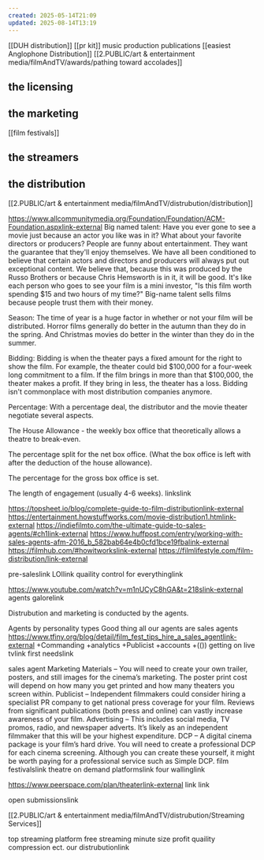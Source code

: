 ```yaml
---
created: 2025-05-14T21:09
updated: 2025-08-14T13:19
---
```

[[DUH distribution]]
[[pr kit]]
music production publications
[[easiest Anglophone Distribution]]
[[2.PUBLIC/art & entertainment media/filmAndTV/awards/pathing toward accolades]]

## the licensing
## the marketing
[[film festivals]]

## the streamers

## the distribution
[[2.PUBLIC/art & entertainment media/filmAndTV/distrubution/distribution]]



https://www.allcommunitymedia.org/Foundation/Foundation/ACM-Foundation.aspxlink-external
Big named talent: Have you ever gone to see a movie just because an actor you like was in it? What about your favorite directors or producers? People are funny about entertainment. They want the guarantee that they'll enjoy themselves. We have all been conditioned to believe that certain actors and directors and producers will always put out exceptional content. We believe that, because this was produced by the Russo Brothers or because Chris Hemsworth is in it, it will be good. It's like each person who goes to see your film is a mini investor, "Is this film worth spending $15 and two hours of my time?" Big-name talent sells films because people trust them with their money.

Season: The time of year is a huge factor in whether or not your film will be distributed. Horror films generally do better in the autumn than they do in the spring. And Christmas movies do better in the winter than they do in the summer.

Bidding: Bidding is when the theater pays a fixed amount for the right to show the film. For example, the theater could bid $100,000 for a four-week long commitment to a film. If the film brings in more than that $100,000, the theater makes a profit. If they bring in less, the theater has a loss. Bidding isn't commonplace with most distribution companies anymore.

Percentage: With a percentage deal, the distributor and the movie theater negotiate several aspects.

The House Allowance - the weekly box office that theoretically allows a theatre to break-even.

The percentage split for the net box office. (What the box office is left with after the deduction of the house allowance).

The percentage for the gross box office is set.

The length of engagement (usually 4-6 weeks).
linkslink

https://topsheet.io/blog/complete-guide-to-film-distributionlink-external
https://entertainment.howstuffworks.com/movie-distribution1.htmlink-external
https://indiefilmto.com/the-ultimate-guide-to-sales-agents/#ch1link-external
https://www.huffpost.com/entry/working-with-sales-agents-afm-2016_b_582bab64e4b0cfd1bce19fbalink-external
https://filmhub.com/#howitworkslink-external
https://filmlifestyle.com/film-distribution/link-external


pre-saleslink
LOIlink
quaility control for everythinglink

https://www.youtube.com/watch?v=m1nUCyC8hGA&t=218slink-external
agents galorelink

Distrubution and marketing is conducted by the agents.

Agents by personality types
Good thing all our agents are sales agents
https://www.tfiny.org/blog/detail/film_fest_tips_hire_a_sales_agentlink-external
+Commanding +analytics +Publicist +accounts +(())
getting on live tvlink
first needslink

sales agent
Marketing Materials – You will need to create your own trailer, posters, and still images for the cinema’s marketing. The poster print cost will depend on how many you get printed and how many theaters you screen within.
Publicist – Independent filmmakers could consider hiring a specialist PR company to get national press coverage for your film. Reviews from significant publications (both press and online) can vastly increase awareness of your film.
Advertising – This includes social media, TV promos, radio, and newspaper adverts. It’s likely as an independent filmmaker that this will be your highest expenditure.
DCP – A digital cinema package is your film’s hard drive. You will need to create a professional DCP for each cinema screening. Although you can create these yourself, it might be worth paying for a professional service such as Simple DCP.
film festivalslink
theatre on demand platformslink
four wallinglink

https://www.peerspace.com/plan/theaterlink-external
link
link



open submissionslink

[[2.PUBLIC/art & entertainment media/filmAndTV/distrubution/Streaming Services]]

top streaming platform
free streaming
minute
size
profit
quaility
compression
ect.
our distrubutionlink